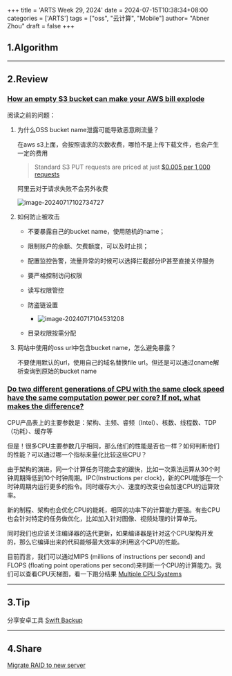 +++
title = 'ARTS Week 29, 2024'
date = 2024-07-15T10:38:34+08:00
categories = ['ARTS']
tags = ["oss", "云计算", "Mobile"]
author=  "Abner Zhou"
draft = false
+++
## 1.Algorithm

---

## 2.Review

### [How an empty S3 bucket can make your AWS bill explode](https://medium.com/@maciej.pocwierz/how-an-empty-s3-bucket-can-make-your-aws-bill-explode-934a383cb8b1)

阅读之前的问题：

1. 为什么OSS bucket name泄露可能导致恶意刷流量？

    在aws s3上面，会按照请求的次数收费，哪怕不是上传下载文件，也会产生一定的费用
    >Standard S3 PUT requests are priced at just [$0.005 per 1,000 requests](https://aws.amazon.com/s3/pricing/)

    阿里云对于请求失败不会另外收费

    ![image-20240717102734727](https://aiit-backup.oss-cn-shanghai.aliyuncs.com/images/2024/07/093dd7ee38bda91dfe0371b1dde5d8fd-image-20240717102734727.png)

2. 如何防止被攻击

    - 不要暴露自己的bucket name，使用随机的name；

    - 限制账户的余额、欠费额度，可以及时止损；

    - 配置监控告警，流量异常的时候可以选择拦截部分IP甚至直接关停服务
    - 要严格控制访问权限
    - 读写权限管控
    - 防盗链设置
        - ![image-20240717104531208](https://aiit-backup.oss-cn-shanghai.aliyuncs.com/images/2024/07/b4e56005e3a06e4de80cca7ecbfe75b5-image-20240717104531208.png)
    - 目录权限按需分配

3. 网站中使用的oss url中包含bucket name，怎么避免暴露？

   不要使用默认的url，使用自己的域名替换file url。但还是可以通过cname解析查询到原始的bucket name

### [Do two different generations of CPU with the same clock speed have the same computation power per core? If not, what makes the difference?](https://www.quora.com/Do-two-different-generations-of-CPU-with-the-same-clock-speed-have-the-same-computation-power-per-core-If-not-what-makes-the-difference)

CPU产品表上的主要参数是：架构、主频、睿频（Intel）、核数、线程数、TDP（功耗）、缓存等

但是！很多CPU主要参数几乎相同，那么他们的性能是否也一样？如何判断他们的性能？可以通过哪一个指标来量化比较这些CPU？

由于架构的演进，同一个计算任务可能会变的跟快，比如一次乘法运算从30个时钟周期降低到10个时钟周期。IPC(Instructions per clock)，新的CPU能够在一个时钟周期内运行更多的指令。同时缓存大小、速度的改变也会加速CPU的运算效率。

新的制程、架构也会优化CPU的能耗，相同的功率下的计算能力更强。有些CPU也会针对特定的任务做优化，比如加入针对图像、视频处理的计算单元。

同时我们也应该关注编译器的迭代更新，如果编译器是针对这个CPU架构开发的，那么它编译出来的代码能够最大效率的利用这个CPU的性能。

目前而言，我们可以通过MIPS (millions of instructions per second) and FLOPS (floating point operations per second)来判断一个CPU的计算能力。我们可以查看CPU天梯图，看一下跑分结果 [Multiple CPU Systems
](https://www.cpubenchmark.net/multi_cpu.html)

---

## 3.Tip

分享安卓工具 [Swift Backup](https://swiftapps.org/)

---

## 4.Share

[Migrate RAID to new server](/posts/migrate_raid_to_new_server/)
